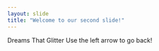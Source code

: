 ```yaml
---
layout: slide
title: "Welcome to our second slide!"
---
```

Dreams That Glitter
Use the left arrow to go back!
